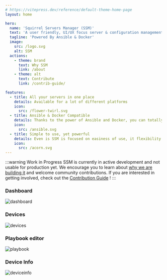 ```yaml
---
# https://vitepress.dev/reference/default-theme-home-page
layout: home

hero:
  name: 'Squirrel Servers Manager (SSM)'
  text: 'A user friendly, UI/UX focus server & configuration management tool'
  tagline: 'Powered By Ansible & Docker'
  image:
    src: /logo.svg
    alt: SSM
  actions:
    - theme: brand
      text: Why SSM
      link: /about
    - theme: alt
      text: Contribute
      link: /contrib-guide/

features:
  - title: All your servers in one place
    details: Available for a lot of different platforms
    icon:
      src: /flower-twirl.svg
  - title: Ansible & Docker Compatible
    details: Thanks to the power of Ansible and Docker, you can totally manage your servers, services and configuration from SSM
    icon:
      src: /ansible.svg
  - title: Simple to use, yet powerful 
    details: Even is SSM is focused on easiness of use, it flexibility enables you to make powerful and complex setups
    icon:
      src: /acorn.svg
---
```


:::warning Work in Progress
SSM is currently in active development and not usable for production yet. We encourage you to learn about [why we are building it](/about.md) and welcome community contributions. If you are interested in getting involved, check out the [Contribution Guide](/contrib-guide/) !
:::

<style>
:root {
  --vp-home-hero-name-color: transparent;
  --vp-home-hero-name-background: -webkit-linear-gradient(90deg, #FF5D13, #F0DB4F);
}
</style>

### Dashboard
![dashboard](/dashboard.png)
### Devices
![devices](/devices.png)
### Playbook editor
![playbook](/playbook.png)
### Device Info
![deviceinfo](/device-info.png)
